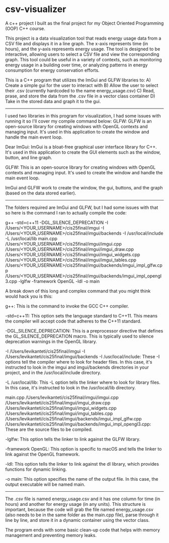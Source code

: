 # csv-visualizer
A c++ project I built as the final project for my Object Oriented Programming (OOP) C++ course.

This project is a data visualization tool that reads energy usage data from a CSV file and displays it in a line graph. The x-axis represents time (in hours), and the y-axis represents energy usage. The tool is designed to be interactive, allowing users to select a CSV file and view the corresponding graph. This tool could be useful in a variety of contexts, such as monitoring energy usage in a building over time, or analyzing patterns in energy consumption for energy conservation efforts.


This is a C++ program that utilizes the ImGui and GLFW libraries to:
A) Create a simple gui for the user to interact with
B) Allow the user to select their .csv (currently hardcoded to the name energy_usage.csv)
C) Read, prase, and store the data from the .csv file in a vector class container
D) Take in the stored data and graph it to the gui.

--------------------------------------------------------------------------------------------------------------------------------------------

I used two libraries in this program for visualization, I had some issues with running it so I'll cover my compile command below:
GLFW: GLFW is an open-source library for creating windows with OpenGL contexts and managing input. It's used in this application to create the window and handle the main event loop.

Dear ImGui: ImGui is a bloat-free graphical user interface library for C++. It's used in this application to create the GUI elements such as the window, button, and line graph.

GLFW: This is an open-source library for creating windows with OpenGL contexts and managing input. It's used to create the window and handle the main event loop.

ImGui and GLFW work to create the window, the gui, buttons, and the graph (based on the data stored earlier).


--------------------------------------------------------------------------------------------------------------------------------------------


The folders required are ImGui and GLFW, but I had some issues with that so here is the command I ran to actually compile the code:

g++ -std=c++11 -DGL_SILENCE_DEPRECATION -I /Users/<YOUR_USERNAME>/cis25final/imgui -I /Users/<YOUR_USERNAME>/cis25final/imgui/backends -I /usr/local/include -L /usr/local/lib main.cpp /Users/<YOUR_USERNAME>/cis25final/imgui/imgui.cpp /Users/<YOUR_USERNAME>/cis25final/imgui/imgui_draw.cpp /Users/<YOUR_USERNAME>/cis25final/imgui/imgui_widgets.cpp /Users/<YOUR_USERNAME>/cis25final/imgui/imgui_tables.cpp /Users/<YOUR_USERNAME>/cis25final/imgui/backends/imgui_impl_glfw.cpp /Users/<YOUR_USERNAME>/cis25final/imgui/backends/imgui_impl_opengl3.cpp -lglfw -framework OpenGL -ldl -o main 


A break down of this long and complex command that you might think would hack you is this:

g++: This is the command to invoke the GCC C++ compiler.

-std=c++11: This option sets the language standard to C++11. This means the compiler will accept code that adheres to the C++11 standard.

-DGL_SILENCE_DEPRECATION: This is a preprocessor directive that defines the GL_SILENCE_DEPRECATION macro. This is typically used to silence deprecation warnings in the OpenGL library.

-I /Users/levikanteti/cis25final/imgui -I /Users/levikanteti/cis25final/imgui/backends -I /usr/local/include: These -I options tell the compiler where to look for header files. In this case, it's instructed to look in the imgui and imgui/backends directories in your project, and in the /usr/local/include directory.

-L /usr/local/lib: This -L option tells the linker where to look for library files. In this case, it's instructed to look in the /usr/local/lib directory.

main.cpp /Users/levikanteti/cis25final/imgui/imgui.cpp /Users/levikanteti/cis25final/imgui/imgui_draw.cpp /Users/levikanteti/cis25final/imgui/imgui_widgets.cpp /Users/levikanteti/cis25final/imgui/imgui_tables.cpp /Users/levikanteti/cis25final/imgui/backends/imgui_impl_glfw.cpp /Users/levikanteti/cis25final/imgui/backends/imgui_impl_opengl3.cpp: These are the source files to be compiled.

-lglfw: This option tells the linker to link against the GLFW library.

-framework OpenGL: This option is specific to macOS and tells the linker to link against the OpenGL framework.

-ldl: This option tells the linker to link against the dl library, which provides functions for dynamic linking.

-o main: This option specifies the name of the output file. In this case, the output executable will be named main.




--------------------------------------------------------------------------------------------------------------------------------------------

The .csv file is named energy_usage.csv and it has one column for time (in hours) and another for energy usage (in any units). This structure is important, because the code will grab the file named energy_usage.csv (also needs to be in the same folder as the main.cpp file), parse through it line by line, and store it in a dynamic container using the vector class.


The program ends with some basic clean-up code that helps with memory management and preventing memory leaks.

